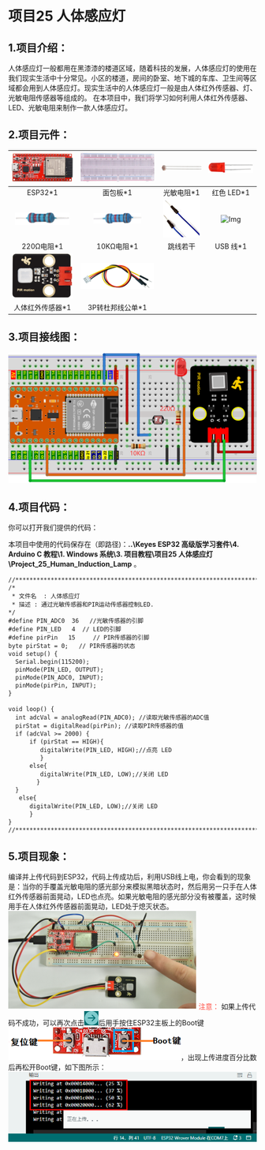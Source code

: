 # 项目25 人体感应灯

## 1.项目介绍：
人体感应灯一般都用在黑漆漆的楼道区域，随着科技的发展，人体感应灯的使用在我们现实生活中十分常见。小区的楼道，房间的卧室、地下城的车库、卫生间等区域都会用到人体感应灯。现实生活中的人体感应灯一般是由人体红外传感器、灯、光敏电阻传感器等组成的。
在本项目中，我们将学习如何利用人体红外传感器、LED、光敏电阻来制作一款人体感应灯。

## 2.项目元件：
|![Img](../../../media/ESP32主板img-20230411094400.png)|![Img](../../../media/面包板img-20230411094115.png)|![Img](../../../media/光敏电阻img-20230414145247.png)|![Img](../../../media/红色LEDimg-20230412163840.png)|
| :--: | :--: | :--: | :--: |
|ESP32*1|面包板*1|光敏电阻*1|红色 LED*1|
|![Img](../../../media/220Ω电阻img-20230412163858.png)|![Img](../../../media/10KΩ电阻img-20230412171051.png)|![Img](../../../media/跳线img-20230412163915.png) |![Img](../../../media/USB线img-20230412171114.png)|
|220Ω电阻*1|10KΩ电阻*1|跳线若干 |USB 线*1|
|![Img](../../../media/人体红外传感器img-20230411171640.png)|![Img](../../../media/3P转杜邦线公单img-20230412081905.png)| | |
|人体红外传感器*1|3P转杜邦线公单*1| | |

## 3.项目接线图：
![Img](../../../media/项目25接线图img-20230420095128.png)

## 4.项目代码：
你可以打开我们提供的代码：

本项目中使用的代码保存在（即路径)：**..\Keyes ESP32 高级版学习套件\4. Arduino C 教程\1. Windows 系统\3. 项目教程\项目25 人体感应灯\Project_25_Human_Induction_Lamp** 。

```
//**********************************************************************************
/*  
 * 文件名  : 人体感应灯
 * 描述 : 通过光敏传感器和PIR运动传感器控制LED.
*/
#define PIN_ADC0  36   //光敏传感器的引脚
#define PIN_LED   4  // LED的引脚
#define pirPin   15     // PIR传感器的引脚
byte pirStat = 0;   // PIR传感器的状态
void setup() {
  Serial.begin(115200);
  pinMode(PIN_LED, OUTPUT);
  pinMode(PIN_ADC0, INPUT);
  pinMode(pirPin, INPUT);
}

void loop() {
  int adcVal = analogRead(PIN_ADC0); //读取光敏传感器的ADC值
  pirStat = digitalRead(pirPin); //读取PIR传感器的值
  if (adcVal >= 2000) {
      if (pirStat == HIGH){
         digitalWrite(PIN_LED, HIGH);//点亮 LED
         } 
      else{
         digitalWrite(PIN_LED, LOW);//关闭 LED   
        }
  }
   else{
      digitalWrite(PIN_LED, LOW);//关闭 LED
      }
}
//**********************************************************************************

```
## 5.项目现象：
编译并上传代码到ESP32，代码上传成功后，利用USB线上电，你会看到的现象是：当你的手覆盖光敏电阻的感光部分来模拟黑暗状态时，然后用另一只手在人体红外传感器前面晃动，LED也点亮。如果光敏电阻的感光部分没有被覆盖，这时候用手在人体红外传感器前面晃动，LED处于熄灭状态。
![Img](../../../media/img-20230814100507.png)
<span style="color: rgb(255, 76, 65);">注意：</span> 如果上传代码不成功，可以再次点击![Img](../../../media/上传img-20230418112107.png)后用手按住ESP32主板上的Boot键![Img](../../../media/按住ESP32主板上的Boot键img-20230407184236.png)，出现上传进度百分比数后再松开Boot键，如下图所示：
![Img](../../../media/上传进度百分比数img-20230418113709.png)













